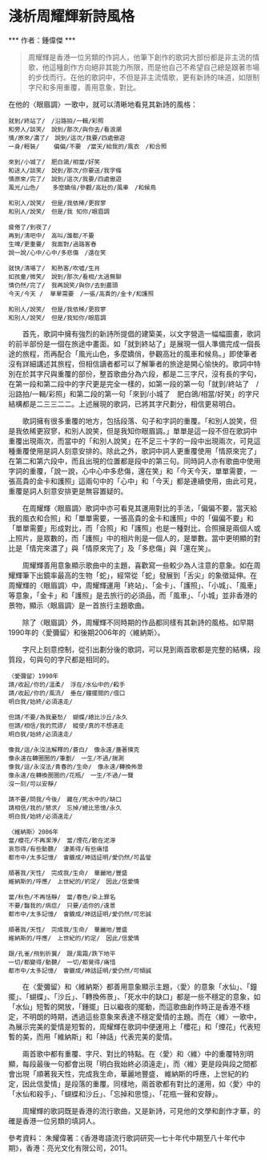 # 淺析周耀輝新詩風格
*** 作者：鍾偉傑 ***

> 周耀輝是香港一位另類的作詞人，他筆下創作的歌詞大部份都是非主流的情歌，他這種創作方向絕非其能力所限，而是他自己不希望自己總是跟著市場的步伐而行。在他的歌詞中，不但是非主流情歌，更有新詩的味道，如限制字尺和多用重覆，善用意象，對比。

在他的〈眼眉調〉一歌中，就可以清晰地看見其新詩的風格：

```
就到/終站了/　/沿路拍/一輯/彩照
和旁人/談笑/　說到/那次/與你去/看浪潮
情/原來/濃了/　說到/這次/我要/四處傲遊
一身/輕裝/    偏偏/不要　/當天/給我的/風衣　/和合照

來到/小城了/　肥白鴿/相當/好笑
和途人/談笑/　說到/那次/你要送/我字條
情原來/完了/　說到/這次/我要/四處傲遊
風光/山色/　  多麼嬌俏/參觀/高壯的/風車　/和候鳥

和別人/說笑/　但是/我依稀/更寂寥
和別人/說笑/　但是/我 知你/眼眉調

疲倦了/到夜了/
再到/清吧中/　高叫/誰都/不要
生啤/更重要/　我面對/過路客舂
說一說/心中/心中/多悲傷　/還在笑

就快/清場了/　和熟客/吹噓/生肖
如孩童/微笑/　說到/那次/看相/太過無聊
情仍然/完了/　我再說笑/與你/去到盡頭
今天/今天 /  單單需要　/一張/高貴的/金卡/和護照

和別人/說笑/　但是/我依稀/更寂寥
和別人/說笑/　但是/我知你/眼眉調
```

 &emsp;&emsp;首先，歌詞中擁有強烈的新詩所提倡的建築美，以文字營造一幅幅圖畫，歌詞的前半部份是一個在旅途中畫面。如「就到終站了」是展現一個人準備完成一個長途的旅程，而再配合「風光山色，多麼嬌俏，參觀高壯的風車和候鳥。」即使筆者沒有詳細講述其旅程，但相信讀者都可以了解筆者的旅途是開心愉快的。歌詞中特別在於其字尺與重覆的部份，整首歌曲分為六段，都是二三字尺，沒有長的字句，在第一段和第二段中的字尺更是完全一樣的，如第一段的第一句「就到/終站了　/沿路拍/一輯/彩照」和第二段的第一句「來到/小城了　肥白鴿/相當/好笑」的字尺結構都是二三三二二。上述展現的歌詞，已將其字尺劃分，相信更易明白。

 &emsp;&emsp;歌詞擁有很多重覆的地方，包括段落、句子和字詞的重覆。「和別人說笑，但是我依稀更寂寥，和別人說笑，但是我知你眼眉調。」單單是這一段不但在歌詞中重覆出現兩次，而當中的「和別人說笑」在不足三十字的一段中出現兩次，可見這種重覆使用是詞人刻意安排的。除此之外，歌詞中詞人更重覆使用「情原來完了」在第二和第六段中，而且出現的位置都是段中的第三句。同時詞人亦有歌曲中使用字詞的重覆，「說一說，心中心中多悲傷，還在笑」和「今天今天，單單需要，一張高貴的金卡和護照」這兩句中的「心中」和「今天」都是連續使用，由此可見，重覆是詞人刻意安排更是無容置疑的。

 &emsp;&emsp;在周耀輝〈眼眉調〉歌詞中亦可看見其運用對比的手法，「偏偏不要，當天給我的風衣和合照」和「單單需要，一張高貴的金卡和護照」中的「偏偏不要」和「單單需要」形成對比，而「合照」和「護照」也是一種對比，合照擁是兩個人或上照片，是眾數的，而「護照」中的相片則是一個人的，是單數。當中更明顯的對比是「情完來濃了」與「情原來完了」及「多悲傷」與「還在笑」。

 &emsp;&emsp;周耀輝善用意象顯示歌曲中的主題，喜歡寫一些較少為人注意的意象。如在周耀輝筆下出鏡率最高的生物「蛇」，經常從「蛇」發展到「舌尖」的象徵延伸。在周耀輝的〈眼眉調〉中，周耀輝運用「終站」、「金卡」、「護照」、「小城」、「風車」等意象，「金卡」和「護照」是去旅行的必須品，而「風車」、「小城」並非香港的景物，顯示〈眼眉調〉是一首旅行主題歌曲。

 &emsp;&emsp;除了〈眼眉調〉外，周耀輝不同時期的作品都同樣有其新詩的風格。如早期1990年的〈愛彌留〉和後期2006年的〈維納斯〉。

 &emsp;&emsp;字尺上刻意控制，從引出劃分後的歌詞，可以見到兩首歌都是完整的結構，段質段，句與句的字尺都是相同的。

```
〈愛彌留〉1990年
請/收起/你的/溫柔/　浮在/水仙中的/殺手
請/收起/你的/風流/　垂在/鐘擺間的/借口
明白我/始終/必須遠走/

但請/不要/為我憂愁/　蝴蝶/總比沙丘/永久
但請/相信/我的荒謬/　縱使/真的不想遠走
明白我/始終/必須遠走/

像我/這/永沒法解釋的/蒼白/　像永遠/蓋著撲克
像永遠在轉圈圈的/筆劃/　一生/不過/揣測
像我/這/永沒法/青春的/生命/　像永遠/轉換佈景
像永遠/在轉換圈圈的/花瓶/　一生/不過/一聲
沒一刻/可以安靜/

請不要/問我/今後/　藏在/死水中的/缺口
請相信/我的/懇求/　忘掉/總比思憶/永久
明白我/始終/必須遠走/

〈維納斯〉2006年
當/櫻花/不再潔淨/　當/煙花/散在泥濘
哀怨得/有些動聽/　淒美得/有些痛惜
都市中/太多記憶/　會鍍成/神話証明/愛仍然/可晶瑩

順著我/天性/　完成我/生命/　華麗地/豐盛
維納斯的/呼應/　上世紀的/約定/　因此/信愛情

當/秋色/不再恬靜/　當/春色/染上罪名
不要/醫我的/病症/　只要/追你的/遠景
都市中/太多記憶/　會鍍成/神話証明/愛仍然/可忠誠

順著我/天性/　完成我/生命/　華麗地/豐盛
維納斯的/呼應/　上世紀的/約定/　因此/信愛情

跟/孔雀/飛到折翼/　跟/風霜/跌下地平
一切/都變得/動聽/　一切/都覺得/痛惜
都市中/太多記憶/　會鍍成/神話証明/愛仍然/可傾誠
```
 &emsp;&emsp;在〈愛彌留〉和〈維納斯〉都善用意象顯示主題，〈愛〉的意象「水仙」、「鐘擺」、「蝴蝶」、「沙丘」、「轉換佈景」、「死水中的缺口」都是一些不穩定的意象，如「水仙」短暫的開放，「鍾擺」日以繼夜的擺動，而這歌曲創作時正是香港不穩定，不明朗的時期，透過這些意象來表達不穩定愛情的主題。而在〈維〉一歌中，為展示完美的愛情是短暫的，周耀輝在歌詞中便運用上「櫻花」和「煙花」代表短暫的美，而用「維納斯」和「神話」代表完美的愛情。

 &emsp;&emsp;兩首歌中都有重覆、字尺、對比的特點。在〈愛〉和〈維〉中的重覆特別明顯，每段最後一句都會出現「明白我始終必須遠走」，而〈維〉更是段與段之間都會出現「順著我天性，完成我生命，華麗地豐盛， 維納斯的呼應，上世紀的約定，因此信愛情」是段落的重覆。同樣地，兩首歌都有對比的運用，如〈愛〉中的「水仙和殺手」、「蝴蝶和沙丘」、「忘掉和思憶」、「花瓶一聲和安靜」。

 &emsp;&emsp;周耀輝的歌詞既是香港的流行歌曲，又是新詩，可見他的文學和創作才華，的確是香港一位另類的填詞人。

參考資料：
朱耀偉著：《香港粵語流行歌詞研究—七十年代中期至八十年代中期》，香港：亮光文化有限公司，2011。
